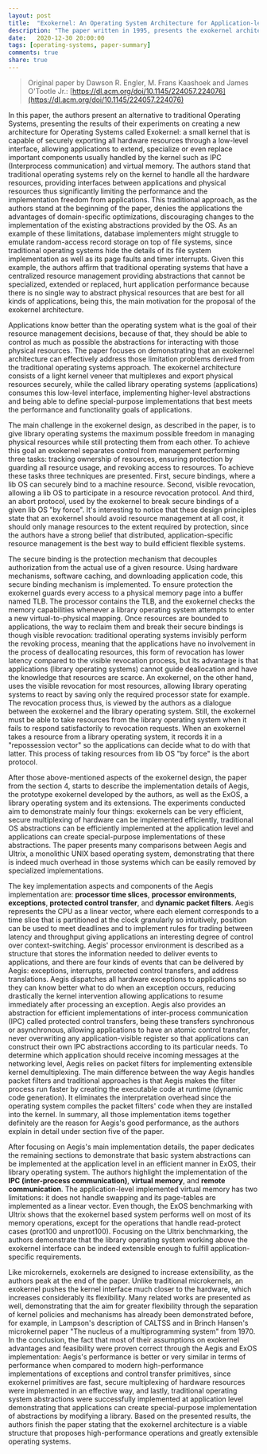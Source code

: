 ```yaml
---
layout: post
title:  "Exokernel: An Operating System Architecture for Application-level Resource Management"
description: "The paper written in 1995, presents the exokernel architecture an alternative OS architecture to address traditional kernel limitations."
date:   2020-12-30 20:00:00
tags: [operating-systems, paper-summary]
comments: true
share: true
---
```


> Original paper by Dawson R. Engler, M. Frans Kaashoek and James O'Tootle Jr.: [https://dl.acm.org/doi/10.1145/224057.224076](https://dl.acm.org/doi/10.1145/224057.224076)

In this paper, the authors present an alternative to traditional Operating Systems, presenting the results of their experiments on creating a new architecture for Operating Systems called Exokernel: a small kernel that is capable of securely exporting all hardware resources through a low-level interface, allowing applications to extend, specialize or even replace important components usually handled by the kernel such as IPC (Interprocess communication) and virtual memory. The authors stand that traditional operating systems rely on the kernel to handle all the hardware resources, providing interfaces between applications and physical resources thus significantly limiting the performance and the implementation freedom from applications. This traditional approach, as the authors stand at the beginning of the paper, denies the applications the advantages of domain-specific optimizations, discouraging changes to the implementation of the existing abstractions provided by the OS. As an example of these limitations, database implementers might struggle to emulate random-access record storage on top of file systems, since traditional operating systems hide the details of its file system implementation as well as its page faults and timer interrupts. Given this example, the authors affirm that traditional operating systems that have a centralized resource management providing abstractions that cannot be specialized, extended or replaced, hurt application performance because there is no single way to abstract physical resources that are best for all kinds of applications, being this, the main motivation for the proposal of the exokernel architecture.

Applications know better than the operating system what is the goal of their resource management decisions, because of that, they should be able to control as much as possible the abstractions for interacting with those physical resources. The paper focuses on demonstrating that an exokernel architecture can effectively address those limitation problems derived from the traditional operating systems approach. The exokernel architecture consists of a light kernel veneer that multiplexes and export physical resources securely, while the called library operating systems (applications) consumes this low-level interface, implementing higher-level abstractions and being able to define special-purpose implementations that best meets the performance and functionality goals of applications.

The main challenge in the exokernel design, as described in the paper, is to give library operating systems the maximum possible freedom in managing physical resources while still protecting them from each other. To achieve this goal an exokernel separates control from management performing three tasks: tracking ownership of resources, ensuring protection by guarding all resource usage, and revoking access to resources. To achieve these tasks three techniques are presented. First, secure bindings, where a lib OS can securely bind to a machine resource. Second, visible revocation, allowing a lib OS to participate in a resource revocation protocol. And third, an abort protocol, used by the exokernel to break secure bindings of a given lib OS "by force". It's interesting to notice that these design principles state that an exokernel should avoid resource management at all cost, it should only manage resources to the extent required by protection, since the authors have a strong belief that distributed, application-specific resource management is the best way to build efficient flexible systems.

The secure binding is the protection mechanism that decouples authorization from the actual use of a given resource. Using hardware mechanisms, software caching, and downloading application code, this secure binding mechanism is implemented. To ensure protection the exokernel guards every access to a physical memory page into a buffer named TLB. The processor contains the TLB, and the exokernel checks the memory capabilities whenever a library operating system attempts to enter a new virtual-to-physical mapping. Once resources are bounded to applications, the way to reclaim them and break their secure bindings is though visible revocation: traditional operating systems invisibly perform the revoking process, meaning that the applications have no involvement in the process of deallocating resources, this form of revocation has lower latency compared to the visible revocation process, but its advantage is that applications (library operating systems) cannot guide deallocation and have the knowledge that resources are scarce. An exokernel, on the other hand, uses the visible revocation for most resources, allowing library operating systems to react by saving only the required processor state for example. The revocation process thus, is viewed by the authors as a dialogue between the exokernel and the library operating system. Still, the exokernel must be able to take resources from the library operating system when it fails to respond satisfactorily to revocation requests. When an exokernel takes a resource from a library operating system, it records it in a "repossession vector" so the applications can decide what to do with that latter. This process of taking resources from lib OS "by force" is the abort protocol.

After those above-mentioned aspects of the exokernel design, the paper from the section 4, starts to describe the implementation details of Aegis, the prototype exokernel developed by the authors, as well as the ExOS, a library operating system and its extensions. The experiments conducted aim to demonstrate mainly four things: exokernels can be very efficient, secure multiplexing of hardware can be implemented efficiently, traditional OS abstractions can be efficiently implemented at the application level and applications can create special-purpose implementations of these abstractions. The paper presents many comparisons between Aegis and Ultrix, a monolithic UNIX based operating system, demonstrating that there is indeed much overhead in those systems which can be easily removed by specialized implementations.

The key implementation aspects and components of the Aegis implementation are: **processor time slices**, **processor environments**, **exceptions**, **protected control transfer**, and **dynamic packet filters**. Aegis represents the CPU as a linear vector, where each element corresponds to a time slice that is partitioned at the clock granularly so intuitively, position can be used to meet deadlines and to implement rules for trading between latency and throughput giving applications an interesting degree of control over context-switching. Aegis' processor environment is described as a structure that stores the information needed to deliver events to applications, and there are four kinds of events that can be delivered by Aegis: exceptions, interrupts, protected control transfers, and address translations. Aegis dispatches all hardware exceptions to applications so they can know better what to do when an exception occurs, reducing drastically the kernel intervention allowing applications to resume immediately after processing an exception. Aegis also provides an abstraction for efficient implementations of inter-process communication (IPC) called protected control transfers, being these transfers synchronous or asynchronous, allowing applications to have an atomic control transfer, never overwriting any application-visible register so that applications can construct their own IPC abstractions according to its particular needs. To determine which application should receive incoming messages at the networking level, Aegis relies on packet filters for implementing extensible kernel demultiplexing. The main difference between the way Aegis handles packet filters and traditional approaches is that Aegis makes the filter process run faster by creating the executable code at runtime (dynamic code generation). It eliminates the interpretation overhead since the operating system compiles the packet filters' code when they are installed into the kernel. In summary, all those implementation items together definitely are the reason for Aegis's good performance, as the authors explain in detail under section five of the paper.

After focusing on Aegis's main implementation details, the paper dedicates the remaining sections to demonstrate that basic system abstractions can be implemented at the application level in an efficient manner in ExOS, their library operating system. The authors highlight the implementation of the **IPC (inter-process communication)**, **virtual memory**, and **remote communication**. The application-level implemented virtual memory has two limitations: it does not handle swapping and its page-tables are implemented as a linear vector. Even though, the ExOS benchmarking with Ultrix shows that the exokernel based system performs well on most of its memory operations, except for the operations that handle read-protect cases (prot100 and unprot100). Focusing on the Ultrix benchmarking, the authors demonstrate that the library operating system working above the exokernel interface can be indeed extensible enough to fulfill application-specific requirements.

Like microkernels, exokernels are designed to increase extensibility, as the authors peak at the end of the paper. Unlike traditional microkernels, an exokernel pushes the kernel interface much closer to the hardware, which increases considerably its flexibility. Many related works are presented as well, demonstrating that the aim for greater flexibility through the separation of kernel policies and mechanisms has already been demonstrated before, for example, in Lampson's description of CALTSS and in Brinch Hansen's microkernel paper "The nucleus of a multiprogramming system" from 1970. In the conclusion, the fact that most of their assumptions on exokernel advantages and feasibility were proven correct through the Aegis and ExOS implementation: Aegis's performance is better or very similar in terms of performance when compared to modern high-performance implementations of exceptions and control transfer primitives, since exokernel primitives are fast, secure multiplexing of hardware resources were implemented in an effective way, and lastly, traditional operating system abstractions were successfully implemented at application level demonstrating that applications can create special-purpose implementation of abstractions by modifying a library. Based on the presented results, the authors finish the paper stating that the exokernel architecture is a viable structure that proposes high-performance operations and greatly extensible operating systems.
